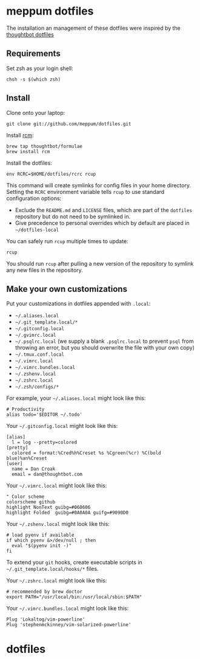 meppum dotfiles
===================

The installation an management of these dotfiles were inspired by the [thoughtbot dotfiles](https://github.com/thoughtbot/dotfiles)

Requirements
------------

Set zsh as your login shell:

    chsh -s $(which zsh)

Install
-------

Clone onto your laptop:

    git clone git://github.com/meppum/dotfiles.git

Install [rcm](https://github.com/thoughtbot/rcm):

    brew tap thoughtbot/formulae
    brew install rcm

Install the dotfiles:

    env RCRC=$HOME/dotfiles/rcrc rcup

This command will create symlinks for config files in your home directory.
Setting the `RCRC` environment variable tells `rcup` to use standard
configuration options:

* Exclude the `README.md` and `LICENSE` files, which are part of
  the `dotfiles` repository but do not need to be symlinked in.
* Give precedence to personal overrides which by default are placed in
  `~/dotfiles-local`

You can safely run `rcup` multiple times to update:

    rcup

You should run `rcup` after pulling a new version of the repository to symlink
any new files in the repository.

Make your own customizations
----------------------------

Put your customizations in dotfiles appended with `.local`:

* `~/.aliases.local`
* `~/.git_template.local/*`
* `~/.gitconfig.local`
* `~/.gvimrc.local`
* `~/.psqlrc.local` (we supply a blank `.psqlrc.local` to prevent `psql` from
  throwing an error, but you should overwrite the file with your own copy)
* `~/.tmux.conf.local`
* `~/.vimrc.local`
* `~/.vimrc.bundles.local`
* `~/.zshenv.local`
* `~/.zshrc.local`
* `~/.zsh/configs/*`

For example, your `~/.aliases.local` might look like this:

    # Productivity
    alias todo='$EDITOR ~/.todo'

Your `~/.gitconfig.local` might look like this:

    [alias]
      l = log --pretty=colored
    [pretty]
      colored = format:%Cred%h%Creset %s %Cgreen(%cr) %C(bold blue)%an%Creset
    [user]
      name = Dan Croak
      email = dan@thoughtbot.com

Your `~/.vimrc.local` might look like this:

    " Color scheme
    colorscheme github
    highlight NonText guibg=#060606
    highlight Folded  guibg=#0A0A0A guifg=#9090D0

Your `~/.zshenv.local` might look like this:

    # load pyenv if available
    if which pyenv &>/dev/null ; then
      eval "$(pyenv init -)"
    fi

To extend your `git` hooks, create executable scripts in
`~/.git_template.local/hooks/*` files.

Your `~/.zshrc.local` might look like this:

    # recommended by brew doctor
    export PATH="/usr/local/bin:/usr/local/sbin:$PATH"

Your `~/.vimrc.bundles.local` might look like this:

    Plug 'Lokaltog/vim-powerline'
    Plug 'stephenmckinney/vim-solarized-powerline'
# dotfiles
